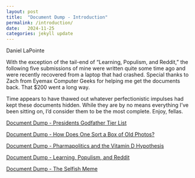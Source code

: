 ```yaml
---
layout: post
title:  "Document Dump - Introduction"
permalink: /introduction/
date:   2024-11-25
categories: jekyll update
---
```


Daniel LaPointe

With the exception of the tail-end of “Learning, Populism, and Reddit,” the following five submissions of mine were written quite some time ago and were recently recovered from a laptop that had crashed. Special thanks to Zach from Eyemax Computer Geeks for helping me get the documents back. That $200 went a long way.

Time appears to have thawed out whatever perfectionistic impulses had kept these documents hidden. While they are by no means everything I’ve been sitting on, I’d consider them to be the most complete. Enjoy, fellas.


[Document Dump - Presidents Godfather Tier List](https://www.stim.blog/tier/)

<!--  [Document Dump - Presidents Godfather Tier List Part II](https://www.stim.blog/tierii/) -->

[Document Dump - How Does One Sort a Box of Old Photos?](https://www.stim.blog/photos/)

[Document Dump - Pharmapolitics and the Vitamin D Hypothesis](https://www.stim.blog/hypothesis/)

[Document Dump - Learning, Populism, and Reddit](https://www.stim.blog/reddit/)

[Document Dump - The Selfish Meme](https://www.stim.blog/meme/)
